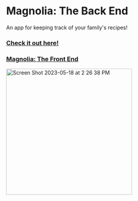 # Magnolia: The Back End
<p>An app for keeping track of your family's recipes!</p>

### [Check it out here!](https://magnolia-room39.netlify.app/)

### [Magnolia: The Front End](https://github.com/nonchalamment/magnolia-front-end)

<img width="338" alt="Screen Shot 2023-05-18 at 2 26 38 PM" src="https://github.com/nonchalamment/magnolia-back-end/assets/26176522/d436edb2-5c0e-43a5-8b89-ef998ee9e9c9">
